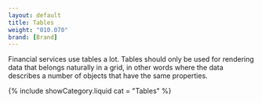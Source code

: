 ```yaml
---
layout: default
title: Tables
weight: "010.070"
brand: [Brand]
---
```


<div class="row">
	<div class="col-sm-7 col-sm-offset-5 category-head">
		Financial services use tables a lot. Tables should only be used for rendering data that belongs naturally in a grid, in other words where the data describes
		a number of objects that have the same properties.
	</div>
</div>

{% include showCategory.liquid  cat = "Tables" %}
